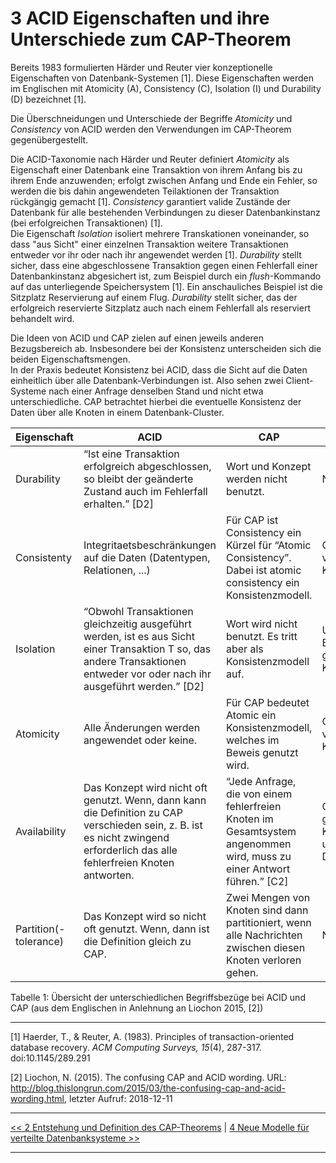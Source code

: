 # 3 ACID Eigenschaften und ihre Unterschiede zum CAP-Theorem

Bereits 1983 formulierten Härder und Reuter vier konzeptionelle Eigenschaften
von Datenbank-Systemen [1]. Diese Eigenschaften werden im Englischen mit Atomicity (A), Consistency (C), Isolation (I) und Durability (D) bezeichnet [1].

Die Überschneidungen und Unterschiede der Begriffe *Atomicity* und *Consistency*
von ACID werden den Verwendungen im CAP-Theorem gegenübergestellt.

Die ACID-Taxonomie nach Härder und Reuter definiert *Atomicity* als Eigenschaft
einer Datenbank eine Transaktion von ihrem Anfang bis zu ihrem Ende anzuwenden;
 erfolgt zwischen Anfang und Ende ein Fehler, so werden die bis dahin angewendeten
 Teilaktionen der Transaktion rückgängig gemacht [1]. *Consistency* garantiert
 valide Zustände der Datenbank für alle bestehenden Verbindungen zu dieser
 Datenbankinstanz (bei erfolgreichen Transaktionen) [1].  
Die Eigenschaft *Isolation* isoliert mehrere Transkationen voneinander, so dass
"aus Sicht" einer einzelnen Transaktion weitere Transaktionen entweder vor ihr
oder nach ihr angewendet werden [1]. *Durability* stellt sicher, dass eine
abgeschlossene Transaktion gegen einen Fehlerfall einer Datenbankinstanz
abgesichert ist, zum Beispiel durch ein *flush*-Kommando auf das unterliegende
Speichersystem [1]. Ein anschauliches Beispiel ist die Sitzplatz Reservierung
auf einem Flug. *Durability* stellt sicher, das der erfolgreich reservierte
Sitzplatz auch nach einem Fehlerfall als reserviert behandelt wird.

Die Ideen von ACID und CAP zielen auf einen jeweils anderen Bezugsbereich ab.
Insbesondere bei der Konsistenz unterscheiden sich die beiden Eigenschaftsmengen.  
In der Praxis bedeutet Konsistenz bei ACID, dass die Sicht auf die Daten
einheitlich über alle Datenbank-Verbindungen ist. Also sehen zwei Client-Systeme
nach einer Anfrage denselben Stand und nicht etwa unterschiedliche.
CAP betrachtet hierbei die eventuelle Konsistenz der Daten über alle
Knoten in einem Datenbank-Cluster.



|**Eigenschaft**|**ACID**|**CAP**|**Konflikt**|
|--- |--- |--- |--- |
|Durability|“Ist eine Transaktion erfolgreich abgeschlossen, so bleibt der geänderte Zustand auch im Fehlerfall erhalten.” [D2]|Wort und Konzept werden nicht benutzt.|Nein|
|Consistenty|Integritaetsbeschränkungen auf die Daten (Datentypen, Relationen, ...)|Für CAP ist Consistency ein Kürzel für “Atomic Consistency”. Dabei ist atomic consistency ein Konsistenzmodell.|Gleicher Begriff, verschiedene Konzepte|
|Isolation|“Obwohl Transaktionen gleichzeitig ausgeführt werden, ist es aus Sicht einer Transaktion T so, das andere Transaktionen entweder vor oder nach ihr ausgeführt werden.” [D2]|Wort wird nicht benutzt. Es tritt aber als Konsistenzmodell auf.|Unterschiedliche Begriffe aber gleiches Konzept|
|Atomicity|Alle Änderungen werden angewendet oder keine.|Für CAP bedeutet Atomic ein Konsistenzmodell, welches im Beweis genutzt wird.|Gleicher Begriff, verschiedene Konzepte|
|Availability|Das Konzept wird nicht oft genutzt. Wenn, dann kann die Definition zu CAP verschieden sein, z. B. ist es nicht zwingend erforderlich das alle fehlerfreien Knoten antworten.|“Jede Anfrage, die von einem fehlerfreien Knoten im Gesamtsystem angenommen wird, muss zu einer Antwort führen.” [C2]|Gleicher Begriff, gleiches Konzept, unterschiedliche Definitionen|
|Partition(-tolerance)|Das Konzept wird so nicht oft genutzt. Wenn, dann ist die Definition gleich zu CAP.|Zwei Mengen von Knoten sind dann partitioniert, wenn alle Nachrichten zwischen diesen Knoten verloren gehen.|Nein|

Tabelle 1: Übersicht der unterschiedlichen Begriffsbezüge bei ACID und CAP
(aus dem Englischen in Anlehnung an Liochon 2015, [2])

***
[1] Haerder, T., & Reuter, A. (1983). Principles of transaction-oriented
  database recovery. *ACM Computing Surveys, 15*(4), 287-317. doi:10.1145/289.291

[2] Liochon, N. (2015). The confusing CAP and ACID wording.
URL: http://blog.thislongrun.com/2015/03/the-confusing-cap-and-acid-wording.html,
letzter Aufruf: 2018-12-11


***

[<< 2 Entstehung und Definition des CAP-Theorems](2_Entstehung_und_Definition_des_CAP-Theorems.md) | [4 Neue Modelle für verteilte Datenbanksysteme >>](4_Neue_Modelle_fuer_verteilte_Datenbanksysteme.md)

***
